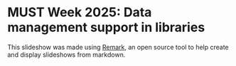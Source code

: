 # MUST Week 2025: Data management support in libraries

This slideshow was made using [Remark](https://github.com/gnab/remark), an open source tool to help create and display slideshows from markdown. 
